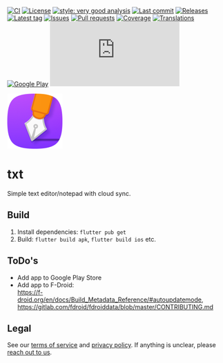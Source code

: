 [![CI](https://img.shields.io/github/workflow/status/Crazy-Marvin/txt/CI?style=flat-square)](https://github.com/Crazy-Marvin/txt/actions?query=workflow%3ACI)
[![License](https://img.shields.io/github/license/Crazy-Marvin/txt.svg?style=flat-square)](LICENSE)
[![style: very good analysis](https://img.shields.io/badge/style-very_good_analysis-B22C89.svg?style=flat-square)](https://pub.dev/packages/very_good_analysis)
[![Last commit](https://img.shields.io/github/last-commit/Crazy-Marvin/txt.svg?style=flat-square)](https://github.com/Crazy-Marvin/txt/commits)
[![Releases](https://img.shields.io/github/downloads/Crazy-Marvin/txt/total.svg?style=flat-square)](https://github.com/Crazy-Marvin/txt/releases)
[![Latest tag](https://img.shields.io/github/tag/Crazy-Marvin/txt.svg?style=flat-square)](https://github.com/Crazy-Marvin/txt/tags)
[![Issues](https://img.shields.io/github/issues/Crazy-Marvin/txt.svg?style=flat-square)](https://github.com/Crazy-Marvin/txt/issues)
[![Pull requests](https://img.shields.io/github/issues-pr/Crazy-Marvin/txt.svg?style=flat-square)](https://github.com/Crazy-Marvin/txt/pulls)
[![Coverage](https://img.shields.io/codecov/c/github/Crazy-Marvin/txt?style=flat-square)](https://codecov.io/gh/Crazy-Marvin/txt)
[![Translations](https://img.shields.io/badge/hosted_weblate-translations-blue?style=flat-square)](https://hosted.weblate.org)
[![Google Play](https://img.shields.io/badge/google%20play-app%20not%20found-red?style=flat-square)](https://play.google.com/store/apps/details?id=rocks.poopjournal.txt)
[![F-Droid](https://img.shields.io/f-droid/v/rocks.poopjournal.txt?style=flat-square)](https://f-droid.org/en/packages/rocks.poopjournal.txt/)

![App icon](artwork/icon/github.png)

# txt

Simple text editor/notepad with cloud sync.

## Build

1. Install dependencies: `flutter pub get`
2. Build: `flutter build apk`, `flutter build ios` etc.

## ToDo's
- Add app to Google Play Store
- Add app to F-Droid:  
https://f-droid.org/en/docs/Build_Metadata_Reference/#autoupdatemode,  
https://gitlab.com/fdroid/fdroiddata/blob/master/CONTRIBUTING.md

## Legal
See our [terms of service](legal/terms-of-service.pdf) 
and [privacy policy](legal/privacy-policy.pdf).
If anything is unclear, please [reach out to us](mailto:marvin@poopjournal.rocks).
